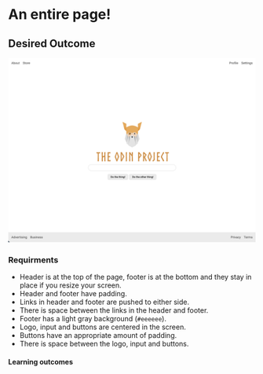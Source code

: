 # An entire page!

## Desired Outcome
![desired outcome](./desired-outcome.png)

### Requirments

- Header is at the top of the page, footer is at the bottom and they stay in place if you resize your screen.  
- Header and footer have padding.
- Links in header and footer are pushed to either side.
- There is space between the links in the header and footer.
- Footer has a light gray background (`#eeeeee`).
- Logo, input and buttons are centered in the screen.
- Buttons have an appropriate amount of padding.
- There is space between the logo, input and buttons.

#### Learning outcomes